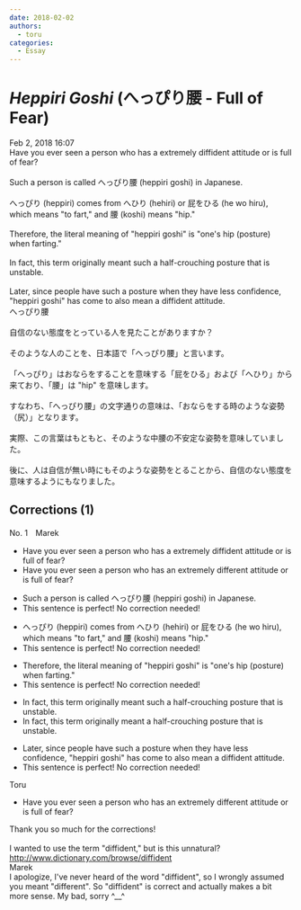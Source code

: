 ```yaml
---
date: 2018-02-02
authors:
  - toru
categories:
  - Essay
---
```


<h1 id="subject_show"><strong><em>Heppiri Goshi</strong></em> (へっぴり腰 - Full of Fear)</h1>
<div class="date">Feb 2, 2018 16:07</div>
<div id="post"><div id="body_show_ori">
Have you ever seen a person who has a extremely diffident attitude or is full of fear?<br/><br/>Such a person is called へっぴり腰 (heppiri goshi) in Japanese.<br/><br/>へっぴり (heppiri) comes from へひり (hehiri) or 屁をひる (he wo hiru), which means "to fart," and 腰 (koshi) means "hip."<br/><br/>Therefore, the literal meaning of "heppiri goshi" is "one's hip (posture) when farting."<br/><br/>In fact, this term originally meant such a half-crouching posture that is unstable.<br/><br/>Later, since people have such a posture when they have less confidence, "heppiri goshi" has come to also mean a diffident attitude.
</div></div>

<!-- more -->

<div id="post_ja"><div id="body_show_mo">
へっぴり腰<br/><br/>自信のない態度をとっている人を見たことがありますか？<br/><br/>そのような人のことを、日本語で「へっぴり腰」と言います。<br/><br/>「へっぴり」はおならをすることを意味する「屁をひる」および「へひり」から来ており、「腰」は "hip" を意味します。<br/><br/>すなわち、「へっぴり腰」の文字通りの意味は、「おならをする時のような姿勢（尻）」となります。<br/><br/>実際、この言葉はもともと、そのような中腰の不安定な姿勢を意味していました。<br/><br/>後に、人は自信が無い時にもそのような姿勢をとることから、自信のない態度を意味するようにもなりました。
</div></div>

## Corrections (1)
<div id="block"><div class="first_name"> No. 1　<span class="just_name">Marek</span></div><div id="block2">
<ul class="correction_field">
<li class="incorrect">Have you ever seen a person who has a extremely diffident attitude or is full of fear?</li>
<li class="corrected correct">
Have you ever seen a person who has a<span class="f_blue">n</span> extremely diff<span class="f_blue">er</span>ent attitude or is full of fear?
</li>
</ul>
<ul class="correction_field">
<li class="incorrect">Such a person is called へっぴり腰 (heppiri goshi) in Japanese.</li>
<li class="corrected perfect">This sentence is perfect! No correction needed!</li>
</ul>
<ul class="correction_field">
<li class="incorrect">へっぴり (heppiri) comes from へひり (hehiri) or 屁をひる (he wo hiru), which means "to fart," and 腰 (koshi) means "hip."</li>
<li class="corrected perfect">This sentence is perfect! No correction needed!</li>
</ul>
<ul class="correction_field">
<li class="incorrect">Therefore, the literal meaning of "heppiri goshi" is "one's hip (posture) when farting."</li>
<li class="corrected perfect">This sentence is perfect! No correction needed!</li>
</ul>
<ul class="correction_field">
<li class="incorrect">In fact, this term originally meant such a half-crouching posture that is unstable.</li>
<li class="corrected correct">
In fact, this term originally meant<span class="f_blue"> </span>a half-crouching posture that is unstable.
</li>
</ul>
<ul class="correction_field">
<li class="incorrect">Later, since people have such a posture when they have less confidence, "heppiri goshi" has come to also mean a diffident attitude.</li>
<li class="corrected perfect">This sentence is perfect! No correction needed!</li>
</ul>
</div><div class="name"><span class="just_name">Toru</span><br><div class="quote_field"><ul class="correction_field">
<li class="corrected correct">
Have you ever seen a person who has a<span class="f_blue">n</span> extremely diff<span class="f_blue">er</span>ent attitude or is full of fear?
</li>
</ul></div>
Thank you so much for the corrections!<br/><br/>I wanted to use the term "diffident," but is this unnatural?<br/><a href="http://www.dictionary.com/browse/diffident" target="_blank">http://www.dictionary.com/browse/diffident</a>
</div>
<div class="name"><span class="just_name">Marek</span><br>
I apologize, I've never heard of the word "diffident", so I wrongly assumed you meant "different". So "diffident" is correct and actually makes a bit more sense. My bad, sorry ^__^
</div>
</div>

